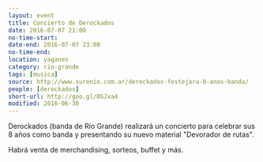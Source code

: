 ```yaml
---
layout: event 
title: Concierto de Derockados
date: 2016-07-07 21:00
no-time-start: 
date-end: 2016-07-07 23:00
no-time-end: 
location: yaganes
category: rio-grande
tags: [musica]
source: http://www.surenio.com.ar/derockados-festejara-8-anos-banda/
people: [derockados]
short-url: http://goo.gl/0SJxa4
modified: 2016-06-30
---
```


Derockados (banda de Río Grande) realizará un concierto para celebrar sus 8 años como banda y presentando su nuevo material "Devorador de rutas".

Habrá venta de merchandising, sorteos, buffet y más.